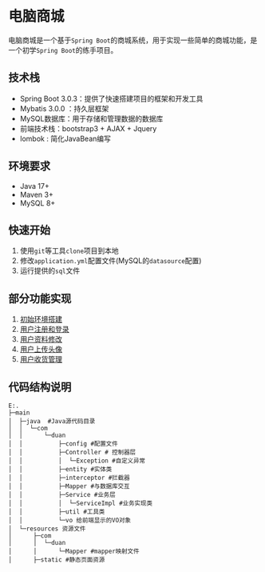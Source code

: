 # 电脑商城

电脑商城是一个基于`Spring Boot`的商城系统，用于实现一些简单的商城功能，是一个初学`Spring Boot`的练手项目。

## 技术栈

- Spring Boot 3.0.3：提供了快速搭建项目的框架和开发工具
- Mybatis 3.0.0 ：持久层框架
- MySQL数据库：用于存储和管理数据的数据库
- 前端技术栈：bootstrap3 + AJAX + Jquery
- lombok : 简化JavaBean编写

## 环境要求

- Java 17+
- Maven 3+
- MySQL 8+

## 快速开始

1. 使用`git`等工具`clone`项目到本地
2. 修改`application.yml`配置文件(MySQL的`datasource`配置)
3. 运行提供的`sql`文件

## 部分功能实现

1. [初始环境搭建](doc/01.md)
2. [用户注册和登录](doc/02.md)
3. [用户资料修改](doc/03.md)
4. [用户上传头像](doc/04.md)
5. [用户收货管理](doc/05.md)



## 代码结构说明

```
E:.
├─main           
│  ├─java  #Java源代码目录
│  │  └─com
│  │      └─duan
│  │          ├─config #配置文件
│  │          ├─Controller # 控制器层
│  │          │  └─Exception #自定义异常
│  │          ├─entity #实体类
│  │          ├─interceptor #拦截器
│  │          ├─Mapper #与数据库交互
│  │          ├─Service #业务层
│  │          │  └─ServiceImpl #业务实现类
│  │          ├─util #工具类
│  │          └─vo 给前端显示的VO对象
│  └─resources 资源文件
│      ├─com 
│      │  └─duan
│      │      └─Mapper #mapper映射文件
│      ├─static #静态页面资源
```
